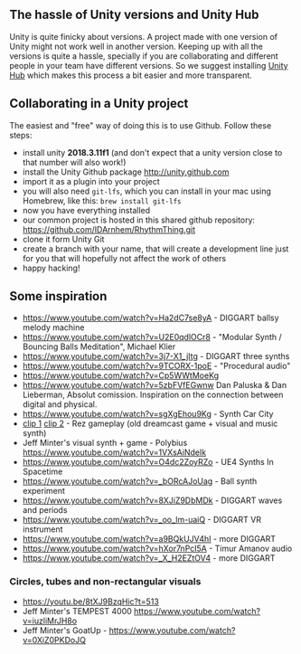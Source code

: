 ## The hassle of Unity versions and Unity Hub

Unity is quite finicky about versions. A project made with one version of Unity might not work well in another version. Keeping up with all the versions is quite a hassle, specially if you are collaborating and different people in your team have different versions. So we suggest installing [Unity Hub](https://unity3d.com/get-unity/download) which makes this process a bit easier and more transparent. 

## Collaborating in a Unity project

The easiest and "free" way of doing this is to use Github. Follow these steps:

- install unity **2018.3.11f1** (and don't expect that a unity version close to that number will also work!)
- install the Unity Github package http://unity.github.com
- import it as a plugin into your project
- you will also need `git-lfs`, which you can install in your mac using Homebrew, like this: `brew install git-lfs`
- now you have everything installed
- our common project is hosted in this shared github repository: https://github.com/IDArnhem/RhythmThing.git
- clone it form Unity Git
- create a branch with your name, that will create a development line just for you that will hopefully not affect the work of others
- happy hacking!

## Some inspiration
- https://www.youtube.com/watch?v=Ha2dC7se8yA - DIGGART ballsy melody machine
- https://www.youtube.com/watch?v=U2E0qdlOCr8 - "Modular Synth / Bouncing Balls Meditation", Michael Klier
- https://www.youtube.com/watch?v=3j7-X1_jItg - DIGGART three synths
- https://www.youtube.com/watch?v=9TCORX-1poE - "Procedural audio"
- https://www.youtube.com/watch?v=Cp5WWtMoeKg
- https://www.youtube.com/watch?v=5zbFVfEGwnw Dan Paluska & Dan Lieberman, Absolut comission. Inspiration on the connection between digital and physical.
- https://www.youtube.com/watch?v=sgXgEhou9Kg - Synth Car City
- [clip 1](https://youtu.be/D-HsJ1KNqs0?t=127) [clip 2](https://www.youtube.com/watch?v=Nmk4-OCKiJc) - Rez gameplay (old dreamcast game + visual and music synth)
- Jeff Minter's visual synth + game - Polybius https://www.youtube.com/watch?v=1VXsAiNdelk
- https://www.youtube.com/watch?v=O4dc2ZoyRZo - UE4 Synths In Spacetime
- https://www.youtube.com/watch?v=_bORcAJoUag - Ball synth experiment
- https://www.youtube.com/watch?v=8XJiZ9DbMDk - DIGGART waves and periods
- https://www.youtube.com/watch?v=_oo_lm-uaiQ - DIGGART VR instrument
- https://www.youtube.com/watch?v=a9BQkUJV4hI - more DIGGART
- https://www.youtube.com/watch?v=hXor7nPcI5A - Timur Amanov audio
- https://www.youtube.com/watch?v=_X_H2EZtOV4 - more DIGGART

### Circles, tubes and non-rectangular visuals
- https://youtu.be/8tXJ9BzqHic?t=513
- Jeff Minter's TEMPEST 4000 https://www.youtube.com/watch?v=iuzliMrJH8o
- Jeff Minter's GoatUp - https://www.youtube.com/watch?v=0XiZ0PKDoJQ
